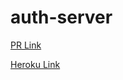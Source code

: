 # auth-server

[PR Link](https://github.com/YaseinBurqan/auth-api/pulls)

[Heroku Link](https://yasein-auth-api.herokuapp.com/)
